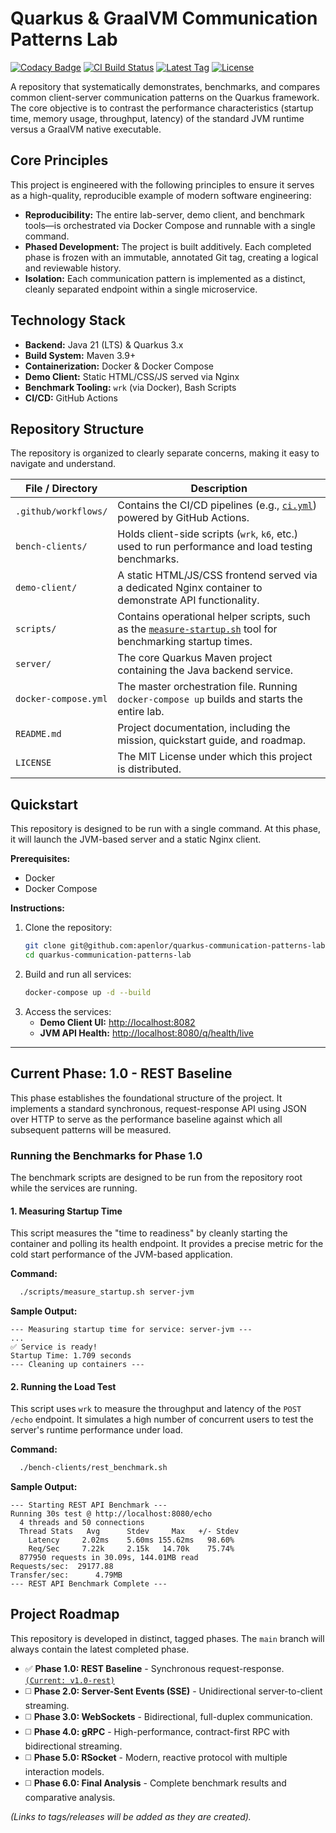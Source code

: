 # Quarkus & GraalVM Communication Patterns Lab

[![Codacy Badge](https://app.codacy.com/project/badge/Grade/33df58ded13c4bf39ef8bc99670b7570)](https://app.codacy.com/gh/apenlor/quarkus-communication-patterns-lab/dashboard?utm_source=gh&utm_medium=referral&utm_content=&utm_campaign=Badge_grade)
[![CI Build Status](https://github.com/apenlor/quarkus-communication-patterns-lab/actions/workflows/ci.yml/badge.svg)](https://github.com/apenlor/quarkus-communication-patterns-lab/actions/workflows/ci.yml)
[![Latest Tag](https://img.shields.io/github/v/tag/apenlor/quarkus-communication-patterns-lab)](https://github.com/apenlor/quarkus-communication-patterns-lab/tags)
[![License](https://img.shields.io/badge/License-MIT-blue.svg)](https://opensource.org/licenses/MIT)

A repository that systematically demonstrates, benchmarks, and compares common client-server communication patterns on
the Quarkus framework. The core objective is to contrast the performance characteristics (startup time, memory usage,
throughput, latency) of the standard JVM runtime versus a GraalVM native executable.

## Core Principles

This project is engineered with the following principles to ensure it serves as a high-quality, reproducible example of
modern software engineering:

* **Reproducibility:** The entire lab-server, demo client, and benchmark tools—is orchestrated via Docker Compose and
  runnable with a single command.
* **Phased Development:** The project is built additively. Each completed phase is frozen with an immutable, annotated
  Git tag, creating a logical and reviewable history.
* **Isolation:** Each communication pattern is implemented as a distinct, cleanly separated endpoint within a single
  microservice.

## Technology Stack

* **Backend:** Java 21 (LTS) & Quarkus 3.x
* **Build System:** Maven 3.9+
* **Containerization:** Docker & Docker Compose
* **Demo Client:** Static HTML/CSS/JS served via Nginx
* **Benchmark Tooling:** `wrk` (via Docker), Bash Scripts
* **CI/CD:** GitHub Actions

## Repository Structure

The repository is organized to clearly separate concerns, making it easy to navigate and understand.

| File / Directory     | Description                                                                                                                              |
|----------------------|------------------------------------------------------------------------------------------------------------------------------------------|
| `.github/workflows/` | Contains the CI/CD pipelines (e.g., [`ci.yml`](.github/workflows/ci.yml)) powered by GitHub Actions.                                     |
| `bench-clients/`     | Holds client-side scripts (`wrk`, `k6`, etc.) used to run performance and load testing benchmarks.                                       |
| `demo-client/`       | A static HTML/JS/CSS frontend served via a dedicated Nginx container to demonstrate API functionality.                                   |
| `scripts/`           | Contains operational helper scripts, such as the [`measure-startup.sh`](scripts/measure-startup.sh) tool for benchmarking startup times. |
| `server/`            | The core Quarkus Maven project containing the Java backend service.                                                                      |
| `docker-compose.yml` | The master orchestration file. Running `docker-compose up` builds and starts the entire lab.                                             |
| `README.md`          | Project documentation, including the mission, quickstart guide, and roadmap.                                                             |
| `LICENSE`            | The MIT License under which this project is distributed.                                                                                 |


## Quickstart

This repository is designed to be run with a single command. At this phase, it will launch the JVM-based server and a
static Nginx client.

**Prerequisites:**

* Docker
* Docker Compose

**Instructions:**

1. Clone the repository:
   ```bash
   git clone git@github.com:apenlor/quarkus-communication-patterns-lab.git
   cd quarkus-communication-patterns-lab
   ```
2. Build and run all services:
   ```bash
   docker-compose up -d --build
   ```
3. Access the services:
    * **Demo Client UI:** [http://localhost:8082](http://localhost:8082)
    * **JVM API Health:** [http://localhost:8080/q/health/live](http://localhost:8080/q/health/live)

---

## Current Phase: 1.0 - REST Baseline

This phase establishes the foundational structure of the project. It implements a standard synchronous, request-response
API using JSON over HTTP to serve as the performance baseline against which all subsequent patterns will be measured.

### Running the Benchmarks for Phase 1.0

The benchmark scripts are designed to be run from the repository root while the services are running.

#### 1. Measuring Startup Time

This script measures the "time to readiness" by cleanly starting the container and polling its health endpoint. It
provides a precise metric for the cold start performance of the JVM-based application.

**Command:**

```bash
  ./scripts/measure_startup.sh server-jvm
```

**Sample Output:**

```
--- Measuring startup time for service: server-jvm ---
...
✅ Service is ready!
Startup Time: 1.709 seconds
--- Cleaning up containers ---
```

#### 2. Running the Load Test

This script uses `wrk` to measure the throughput and latency of the `POST /echo` endpoint. It simulates a high number of
concurrent users to test the server's runtime performance under load.

**Command:**

```bash
  ./bench-clients/rest_benchmark.sh
```

**Sample Output:**

```
--- Starting REST API Benchmark ---
Running 30s test @ http://localhost:8080/echo
  4 threads and 50 connections
  Thread Stats   Avg      Stdev     Max   +/- Stdev
    Latency     2.02ms    5.60ms 155.62ms   98.60%
    Req/Sec     7.22k     2.15k   14.70k    75.74%
  877950 requests in 30.09s, 144.01MB read
Requests/sec:  29177.88
Transfer/sec:      4.79MB
--- REST API Benchmark Complete ---
```

## Project Roadmap

This repository is developed in distinct, tagged phases. The `main` branch will always contain the latest completed
phase.

* ✅ **Phase 1.0: REST Baseline** - Synchronous request-response. [`(Current: v1.0-rest)`](https://github.com/apenlor/quarkus-communication-patterns-lab/releases/tag/v1.0-rest)
* ◻️ **Phase 2.0: Server-Sent Events (SSE)** - Unidirectional server-to-client streaming.
* ◻️ **Phase 3.0: WebSockets** - Bidirectional, full-duplex communication.
* ◻️ **Phase 4.0: gRPC** - High-performance, contract-first RPC with bidirectional streaming.
* ◻️ **Phase 5.0: RSocket** - Modern, reactive protocol with multiple interaction models.
* ◻️ **Phase 6.0: Final Analysis** - Complete benchmark results and comparative analysis.

*(Links to tags/releases will be added as they are created).*